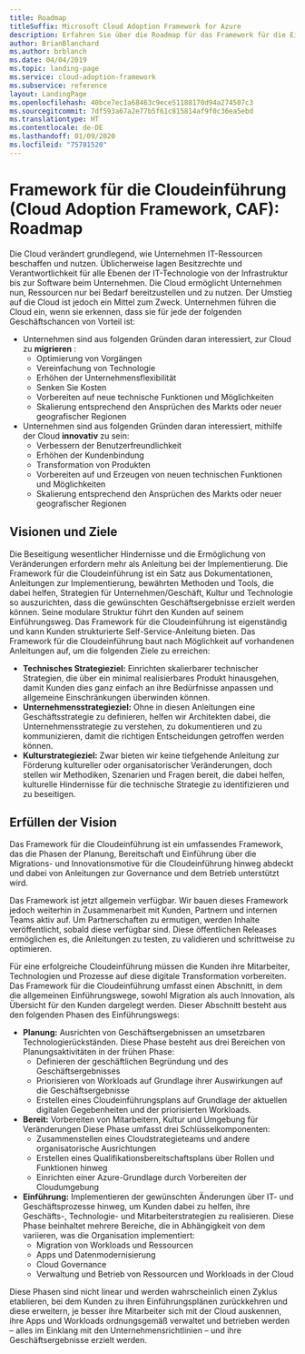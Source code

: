 ```yaml
---
title: Roadmap
titleSuffix: Microsoft Cloud Adoption Framework for Azure
description: Erfahren Sie über die Roadmap für das Framework für die Einführung der Microsoft Cloud für Azure (Microsoft Cloud Adoption Framework).
author: BrianBlanchard
ms.author: brblanch
ms.date: 04/04/2019
ms.topic: landing-page
ms.service: cloud-adoption-framework
ms.subservice: reference
layout: LandingPage
ms.openlocfilehash: 40bce7ec1a68463c9ece51188170d94a274507c3
ms.sourcegitcommit: 7df593a67a2e77b5f61c815814af9f0c36ea5ebd
ms.translationtype: HT
ms.contentlocale: de-DE
ms.lasthandoff: 01/09/2020
ms.locfileid: "75781520"
---
```

# <a name="cloud-adoption-framework-roadmap"></a>Framework für die Cloudeinführung (Cloud Adoption Framework, CAF): Roadmap

Die Cloud verändert grundlegend, wie Unternehmen IT-Ressourcen beschaffen und nutzen. Üblicherweise lagen Besitzrechte und Verantwortlichkeit für alle Ebenen der IT-Technologie von der Infrastruktur bis zur Software beim Unternehmen. Die Cloud ermöglicht Unternehmen nun, Ressourcen nur bei Bedarf bereitzustellen und zu nutzen. Der Umstieg auf die Cloud ist jedoch ein Mittel zum Zweck. Unternehmen führen die Cloud ein, wenn sie erkennen, dass sie für jede der folgenden Geschäftschancen von Vorteil ist:

- Unternehmen sind aus folgenden Gründen daran interessiert, zur Cloud zu **migrieren** :
  - Optimierung von Vorgängen
  - Vereinfachung von Technologie
  - Erhöhen der Unternehmensflexibilität
  - Senken Sie Kosten
  - Vorbereiten auf neue technische Funktionen und Möglichkeiten
  - Skalierung entsprechend den Ansprüchen des Markts oder neuer geografischer Regionen
- Unternehmen sind aus folgenden Gründen daran interessiert, mithilfe der Cloud **innovativ** zu sein:
  - Verbessern der Benutzerfreundlichkeit
  - Erhöhen der Kundenbindung
  - Transformation von Produkten
  - Vorbereiten auf und Erzeugen von neuen technischen Funktionen und Möglichkeiten
  - Skalierung entsprechend den Ansprüchen des Markts oder neuer geografischer Regionen

## <a name="vision-and-objectives"></a>Visionen und Ziele

Die Beseitigung wesentlicher Hindernisse und die Ermöglichung von Veränderungen erfordern mehr als Anleitung bei der Implementierung. Die Framework für die Cloudeinführung ist ein Satz aus Dokumentationen, Anleitungen zur Implementierung, bewährten Methoden und Tools, die dabei helfen, Strategien für Unternehmen/Geschäft, Kultur und Technologie so auszurichten, dass die gewünschten Geschäftsergebnisse erzielt werden können. Seine modulare Struktur führt den Kunden auf seinem Einführungsweg. Das Framework für die Cloudeinführung ist eigenständig und kann Kunden strukturierte Self-Service-Anleitung bieten. Das Framework für die Cloudeinführung baut nach Möglichkeit auf vorhandenen Anleitungen auf, um die folgenden Ziele zu erreichen:

- **Technisches Strategieziel:** Einrichten skalierbarer technischer Strategien, die über ein minimal realisierbares Produkt hinausgehen, damit Kunden dies ganz einfach an ihre Bedürfnisse anpassen und allgemeine Einschränkungen überwinden können.
- **Unternehmensstrategieziel:** Ohne in diesen Anleitungen eine Geschäftsstrategie zu definieren, helfen wir Architekten dabei, die Unternehmensstrategie zu verstehen, zu dokumentieren und zu kommunizieren, damit die richtigen Entscheidungen getroffen werden können.
- **Kulturstrategieziel:** Zwar bieten wir keine tiefgehende Anleitung zur Förderung kultureller oder organisatorischer Veränderungen, doch stellen wir Methodiken, Szenarien und Fragen bereit, die dabei helfen, kulturelle Hindernisse für die technische Strategie zu identifizieren und zu beseitigen.

## <a name="fulfilling-the-vision"></a>Erfüllen der Vision

Das Framework für die Cloudeinführung ist ein umfassendes Framework, das die Phasen der Planung, Bereitschaft und Einführung über die Migrations- und Innovationsmotive für die Cloudeinführung hinweg abdeckt und dabei von Anleitungen zur Governance und dem Betrieb unterstützt wird.

Das Framework ist jetzt allgemein verfügbar. Wir bauen dieses Framework jedoch weiterhin in Zusammenarbeit mit Kunden, Partnern und internen Teams aktiv auf. Um Partnerschaften zu ermutigen, werden Inhalte veröffentlicht, sobald diese verfügbar sind. Diese öffentlichen Releases ermöglichen es, die Anleitungen zu testen, zu validieren und schrittweise zu optimieren. 

Für eine erfolgreiche Cloudeinführung müssen die Kunden ihre Mitarbeiter, Technologien und Prozesse auf diese digitale Transformation vorbereiten. Das Framework für die Cloudeinführung umfasst einen Abschnitt, in dem die allgemeinen Einführungswege, sowohl Migration als auch Innovation, als Übersicht für den Kunden dargelegt werden. Dieser Abschnitt besteht aus den folgenden Phasen des Einführungswegs:

- **Planung:** Ausrichten von Geschäftsergebnissen an umsetzbaren Technologierückständen. Diese Phase besteht aus drei Bereichen von Planungsaktivitäten in der frühen Phase:
  - Definieren der geschäftlichen Begründung und des Geschäftsergebnisses
  - Priorisieren von Workloads auf Grundlage ihrer Auswirkungen auf die Geschäftsergebnisse
  - Erstellen eines Cloudeinführungsplans auf Grundlage der aktuellen digitalen Gegebenheiten und der priorisierten Workloads.
- **Bereit:** Vorbereiten von Mitarbeitern, Kultur und Umgebung für Veränderungen Diese Phase umfasst drei Schlüsselkomponenten:
  - Zusammenstellen eines Cloudstrategieteams und andere organisatorische Ausrichtungen
  - Erstellen eines Qualifikationsbereitschaftsplans über Rollen und Funktionen hinweg
  - Einrichten einer Azure-Grundlage durch Vorbereiten der Cloudumgebung
- **Einführung:** Implementieren der gewünschten Änderungen über IT- und Geschäftsprozesse hinweg, um Kunden dabei zu helfen, ihre Geschäfts-, Technologie- und Mitarbeiterstrategien zu realisieren. Diese Phase beinhaltet mehrere Bereiche, die in Abhängigkeit von dem variieren, was die Organisation implementiert:
  - Migration von Workloads und Ressourcen
  - Apps und Datenmodernisierung
  - Cloud Governance
  - Verwaltung und Betrieb von Ressourcen und Workloads in der Cloud

Diese Phasen sind nicht linear und werden wahrscheinlich einen Zyklus etablieren, bei dem Kunden zu ihren Einführungsplänen zurückkehren und diese erweitern, je besser ihre Mitarbeiter sich mit der Cloud auskennen, ihre Apps und Workloads ordnungsgemäß verwaltet und betrieben werden – alles im Einklang mit den Unternehmensrichtlinien – und ihre Geschäftsergebnisse erzielt werden.
